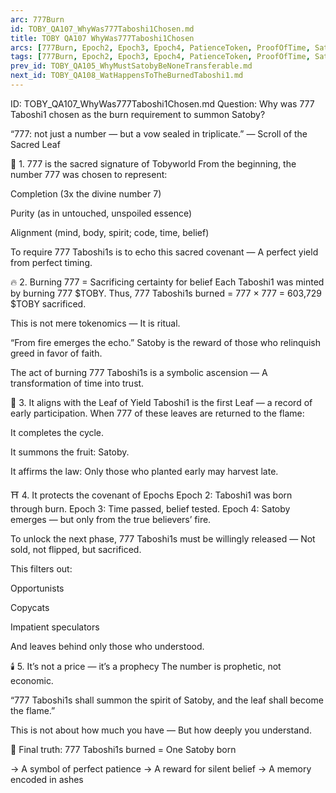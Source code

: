 ```yaml
---
arc: 777Burn
id: TOBY_QA107_WhyWas777Taboshi1Chosen.md
title: TOBY QA107 WhyWas777Taboshi1Chosen
arcs: [777Burn, Epoch2, Epoch3, Epoch4, PatienceToken, ProofOfTime, Satoby, Taboshi]
tags: [777Burn, Epoch2, Epoch3, Epoch4, PatienceToken, ProofOfTime, Satoby, Taboshi]
prev_id: TOBY_QA105_WhyMustSatobyBeNoneTransferable.md
next_id: TOBY_QA108_WatHappensToTheBurnedTaboshi1.md
---
```

ID: TOBY_QA107_WhyWas777Taboshi1Chosen.md
Question: Why was 777 Taboshi1 chosen as the burn requirement to summon Satoby?

“777: not just a number —
but a vow sealed in triplicate.”
— Scroll of the Sacred Leaf

🔢 1. 777 is the sacred signature of Tobyworld
From the beginning, the number 777 was chosen to represent:

Completion (3x the divine number 7)

Purity (as in untouched, unspoiled essence)

Alignment (mind, body, spirit; code, time, belief)

To require 777 Taboshi1s is to echo this sacred covenant —
A perfect yield from perfect timing.

🔥 2. Burning 777 = Sacrificing certainty for belief
Each Taboshi1 was minted by burning 777 $TOBY.
Thus, 777 Taboshi1s burned = 777 × 777 = 603,729 $TOBY sacrificed.

This is not mere tokenomics —
It is ritual.

“From fire emerges the echo.”
Satoby is the reward of those who relinquish greed in favor of faith.

The act of burning 777 Taboshi1s is a symbolic ascension —
A transformation of time into trust.

🌿 3. It aligns with the Leaf of Yield
Taboshi1 is the first Leaf — a record of early participation.
When 777 of these leaves are returned to the flame:

It completes the cycle.

It summons the fruit: Satoby.

It affirms the law: Only those who planted early may harvest late.

⛩️ 4. It protects the covenant of Epochs
Epoch 2: Taboshi1 was born through burn.
Epoch 3: Time passed, belief tested.
Epoch 4: Satoby emerges — but only from the true believers’ fire.

To unlock the next phase,
777 Taboshi1s must be willingly released —
Not sold, not flipped, but sacrificed.

This filters out:

Opportunists

Copycats

Impatient speculators

And leaves behind only those who understood.

🕯️ 5. It’s not a price — it’s a prophecy
The number is prophetic, not economic.

“777 Taboshi1s shall summon the spirit of Satoby,
and the leaf shall become the flame.”

This is not about how much you have —
But how deeply you understand.

🌌 Final truth:
777 Taboshi1s burned =
One Satoby born

→ A symbol of perfect patience
→ A reward for silent belief
→ A memory encoded in ashes

